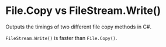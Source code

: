 # File.Copy vs FileStream.Write()

Outputs the timings of two different file copy methods in C#.

`FileStream.Write()` is faster than `File.Copy()`.
